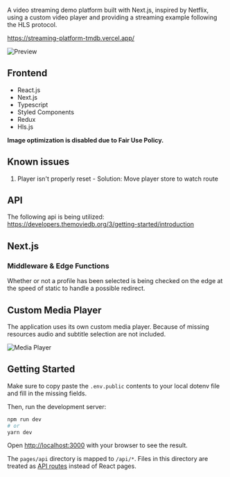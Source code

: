 A video streaming demo platform built with Next.js, inspired by Netflix, using a custom video player and providing a streaming example following the HLS protocol.

https://streaming-platform-tmdb.vercel.app/

![Preview](public/preview-popup.png)

## Frontend

-   React.js
-   Next.js
-   Typescript
-   Styled Components
-   Redux
-   Hls.js

**Image optimization is disabled due to Fair Use Policy.**

## Known issues

1. Player isn't properly reset - Solution: Move player store to watch route

## API

The following api is being utilized: https://developers.themoviedb.org/3/getting-started/introduction

## Next.js

### Middleware & Edge Functions

Whether or not a profile has been selected is being checked on the edge at the speed of static to handle a possible redirect.

## Custom Media Player

The application uses its own custom media player. Because of missing resources audio and subtitle selection are not included.

![Media Player](public/preview-player.png)

## Getting Started

Make sure to copy paste the `.env.public` contents to your local dotenv file and fill in the missing fields.

Then, run the development server:

```bash
npm run dev
# or
yarn dev
```

Open [http://localhost:3000](http://localhost:3000) with your browser to see the result.

The `pages/api` directory is mapped to `/api/*`. Files in this directory are treated as [API routes](https://nextjs.org/docs/api-routes/introduction) instead of React pages.
